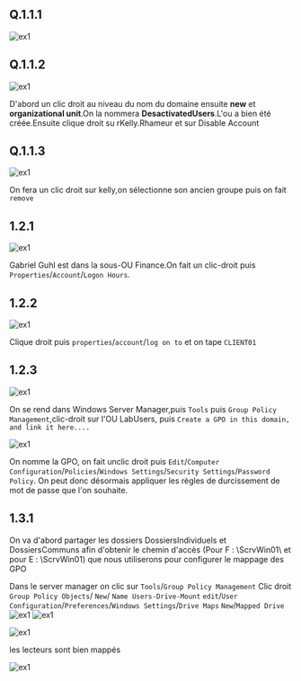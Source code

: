 ## Q.1.1.1 

![ex1](./images/Image01.png)

## Q.1.1.2

![ex1](./images/Image02.jpg)

D'abord un clic droit au niveau du nom du domaine ensuite **new** et **organizational unit**.On la nommera **DesactivatedUsers**.L'ou a bien été créée.Ensuite clique droit su rKelly.Rhameur et sur Disable Account


## Q.1.1.3

![ex1](./images/image03.png)

On fera un clic droit sur kelly,on sélectionne son ancien groupe puis on fait `remove`


## 1.2.1
![ex1](./images/Image05.png)


Gabriel Guhl est dans la sous-OU Finance.On fait un clic-droit puis `Properties`/`Account`/`Logon Hours`.

## 1.2.2

![ex1](./images/Image06.png)

Clique droit puis `properties`/`account`/`log on to` et on tape `CLIENT01`

## 1.2.3

![ex1](./images/Image07.png)


On se rend dans Windows Server Manager,puis `Tools` puis `Group Policy Management`,clic-droit sur l'OU LabUsers, puis `Create a GPO in this domain, and link it here....`


![ex1](./images/Image08.png)


On nomme la GPO, on fait unclic droit puis `Edit`/`Computer Configuration`/`Policies`/`Windows Settings`/`Security Settings`/`Password Policy`. On peut donc désormais  appliquer les règles de durcissement de mot de passe que l'on souhaite.


## 1.3.1

On va d'abord partager les dossiers DossiersIndividuels et DossiersCommuns afin d'obtenir le chemin d'accès (Pour F : \ScrvWin01\ et pour E : \ScrvWin01) que nous utiliserons pour configurer le mappage des GPO

Dans le server manager on clic sur `Tools`/`Group Policy Management`
Clic droit `Group Policy Objects`/ `New`/ `Name Users-Drive-Mount`
`edit`/`User Configuration`/`Preferences`/`Windows Settings`/`Drive Maps`
`New`/`Mapped Drive`
![ex1](./images/Image9.png)
![ex1](./images/Image10.png)


![ex1](./images/Image11.png)


les lecteurs sont bien mappés


![ex1](./images/Image12.PNG)





